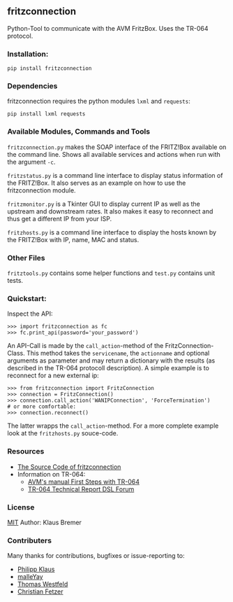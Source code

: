 ## fritzconnection

Python-Tool to communicate with the AVM FritzBox.
Uses the TR-064 protocol.

### Installation:

    pip install fritzconnection

### Dependencies

fritzconnection requires the python modules `lxml` and `requests`:

    pip install lxml requests

### Available Modules, Commands and Tools

`fritzconnection.py` makes the SOAP interface of the FRITZ!Box available on the command line.
Shows all available services and actions when run with the argument `-c`.

`fritzstatus.py` is a command line interface to display status information of the FRITZ!Box.
It also serves as an example on how to use the fritzconnection module.

`fritzmonitor.py` is a Tkinter GUI to display current IP as well as the upstream and downstream rates.
It also makes it easy to reconnect and thus get a different IP from your ISP.

`fritzhosts.py` is a command line interface to display the hosts known by the FRITZ!Box with IP, name, MAC and status.

### Other Files

`fritztools.py` contains some helper functions and `test.py` contains unit tests.

### Quickstart:

Inspect the API:

    >>> import fritzconnection as fc
    >>> fc.print_api(password='your_password')

An API-Call is made by the `call_action`-method of the FritzConnection-Class. This method takes the `servicename`, the `actionname` and optional arguments as parameter and may return a dictionary with the results (as described in the TR-064 protocoll description). A simple example is to reconnect for a new external ip:

    >>> from fritzconnection import FritzConnection
    >>> connection = FritzConnection()
    >>> connection.call_action('WANIPConnection', 'ForceTermination')
    # or more comfortable:
    >>> connection.reconnect()

The latter wrapps the `call_action`-method. For a more complete example look at the `fritzhosts.py` souce-code.


### Resources

* [The Source Code of fritzconnection](https://bitbucket.org/kbr/fritzconnection)
* Information on TR-064:
  * [AVM's manual First Steps with TR-064](http://avm.de/fileadmin/user_upload/Global/Service/Schnittstellen/AVM_TR-064_first_steps.pdf)
  * [TR-064 Technical Report DSL Forum](http://www.broadband-forum.org/technical/download/TR-064.pdf)


### License

[MIT](https://opensource.org/licenses/MIT)
Author: Klaus Bremer


### Contributers

Many thanks for contributions, bugfixes or issue-reporting to:

* [Philipp Klaus](https://bitbucket.org/pklaus)
* [malleYay](https://bitbucket.org/malleYay)
* [Thomas Westfeld](https://bitbucket.org/westfeld)
* [Christian Fetzer](https://bitbucket.org/fetzerch)

